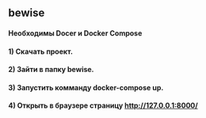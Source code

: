 ## bewise
#### Необходимы Docer и Docker Compose
#### 1) Скачать проект.
#### 2) Зайти в папку bewise.
#### 3) Запустить комманду docker-compose up.
#### 4) Открыть в браузере страницу http://127.0.0.1:8000/
